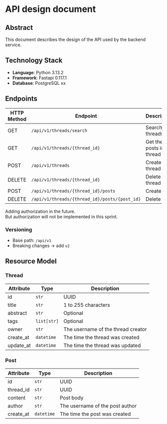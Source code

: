 # API design document

## Abstract

This document describes the design of the API used by the backend service.  

## Technology Stack

- **Language**: Python 3.13.2
- **Framework**: Fastapi 0.117.1
- **Database**: PostgreSQL xx

## Endpoints

| HTTP Method | Endpoint | Description | Authorization |
|-------------|----------|-------------|---------------|
| GET | `/api/v1/threads/search` | Search threads | - |
| GET | `/api/v1/threads/{thread_id}` | Get the posts in the thread | - |
| POST | `/api/v1/threads` | Create thread | - |
| DELETE | `/api/v1/threads/{thread_id}` | Delete thread | - |
| POST | `/api/v1/threads/{thread_id}/posts` | Create post | - |
| DELETE | `/api/v1/threads/{thread_id}/posts/{post_id}` | Delete post | - |

Adding authorization in the future.  
But authorization will not be implemented in this sprint.

### Versioning

- Base path: `/api/v1`
- Breaking changes → add `v2`

## Resource Model

### Thread

| Attribute | Type | Description |
|-------------|----------|-------------|
| id | `str` | UUID |
| title | `str` | 1 to 255 characters |
| abstract | `str` | Optional |
| tags | `list[str]` | Optional |
| owner | `str` | The username of the thread creator |
| create_at | `datetime` | The time the thread was created |
| update_at | `datetime` | The time the thread was updated |

### Post

| Attribute | Type | Description |
|-------------|----------|-------------|
| id | `str` | UUID |
| thread_id | `str` | UUID |
| content | `str` | Post body |
| author | `str` | The username of the post author |
| create_at | `datetime` | The time the post was created |
